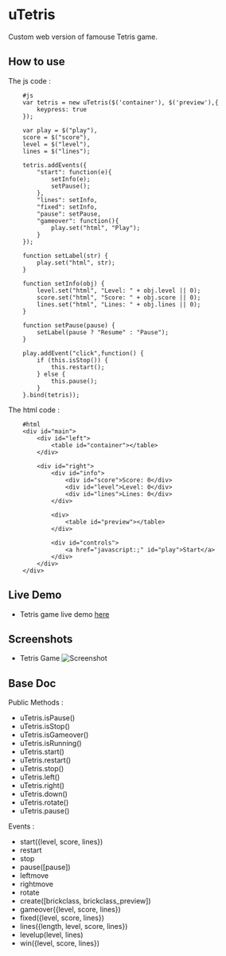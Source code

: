 uTetris
========

Custom web version of famouse Tetris game.


How to use
----------

The js code :
        
        #js
        var tetris = new uTetris($('container'), $('preview'),{
            keypress: true
        });

        var play = $("play"), 
        score = $("score"), 
        level = $("level"), 
        lines = $("lines");

        tetris.addEvents({
            "start": function(e){
                setInfo(e);
                setPause();
            },
            "lines": setInfo,
            "fixed": setInfo,
            "pause": setPause,
            "gameover": function(){
                play.set("html", "Play");
            }
        });

        function setLabel(str) {
            play.set("html", str);
        }

        function setInfo(obj) {
            level.set("html", "Level: " + obj.level || 0);
            score.set("html", "Score: " + obj.score || 0);
            lines.set("html", "Lines: " + obj.lines || 0);
        }

        function setPause(pause) {
            setLabel(pause ? "Resume" : "Pause");
        }

        play.addEvent("click",function() {
            if (this.isStop()) {
                this.restart();
            } else {
                this.pause();
            }
        }.bind(tetris));


The html code :

        #html
        <div id="main">
            <div id="left">
                <table id="container"></table>
            </div>

            <div id="right">
                <div id="info">
                    <div id="score">Score: 0</div>
                    <div id="level">Level: 0</div>
                    <div id="lines">Lines: 0</div>
                </div>

                <div>
                    <table id="preview"></table>
                </div>

                <div id="controls">
                    <a href="javascript:;" id="play">Start</a>
                </div>
            </div>
        </div>


Live Demo
-----------

* Tetris game live demo [here](http://goo.gl/l4hRG)


Screenshots
-----------
* Tetris Game ![Screenshot](http://www.lbnstudio.fr/labs/tetris/test/uTetris/tetris_screeshot.jpg)


Base Doc
-----------

Public Methods :
    
  * uTetris.isPause()
  * uTetris.isStop()
  * uTetris.isGameover()
  * uTetris.isRunning()
  * uTetris.start()
  * uTetris.restart()
  * uTetris.stop()
  * uTetris.left()
  * uTetris.right()
  * uTetris.down()
  * uTetris.rotate()
  * uTetris.pause()
    
Events :

  * start({level, score, lines})
  * restart
  * stop
  * pause([pause])
  * leftmove
  * rightmove
  * rotate
  * create([brickclass, brickclass_preview])
  * gameover({level, score, lines})
  * fixed({level, score, lines})
  * lines({length, level, score, lines})
  * levelup(level, lines)
  * win({level, score, lines})

